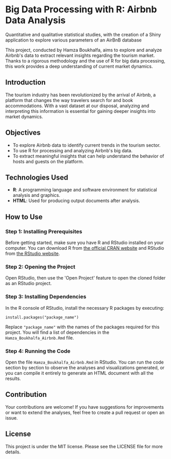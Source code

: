 # Big Data Processing with R: Airbnb Data Analysis
Quantitative and qualitative statistical studies, with the creation of a Shiny application to explore various parameters of an AirBnB database  

This project, conducted by Hamza Boukhalfa, aims to explore and analyze Airbnb's data to extract relevant insights regarding the tourism market. Thanks to a rigorous methodology and the use of R for big data processing, this work provides a deep understanding of current market dynamics.

## Introduction

The tourism industry has been revolutionized by the arrival of Airbnb, a platform that changes the way travelers search for and book accommodations. With a vast dataset at our disposal, analyzing and interpreting this information is essential for gaining deeper insights into market dynamics.

## Objectives

- To explore Airbnb data to identify current trends in the tourism sector.
- To use R for processing and analyzing Airbnb's big data.
- To extract meaningful insights that can help understand the behavior of hosts and guests on the platform.

## Technologies Used

- **R**: A programming language and software environment for statistical analysis and graphics.
- **HTML**: Used for producing output documents after analysis.

## How to Use

### Step 1: Installing Prerequisites

Before getting started, make sure you have R and RStudio installed on your computer. You can download R from [the official CRAN website](https://cran.r-project.org/) and RStudio from [the RStudio website](https://www.rstudio.com/products/rstudio/download/).

### Step 2: Opening the Project

Open RStudio, then use the 'Open Project' feature to open the cloned folder as an RStudio project.

### Step 3: Installing Dependencies

In the R console of RStudio, install the necessary R packages by executing:

```
install.packages("package_name")
```

Replace `"package_name"` with the names of the packages required for this project. You will find a list of dependencies in the `Hamza_Boukhalfa_Airbnb.Rmd` file.

### Step 4: Running the Code

Open the file `Hamza_Boukhalfa_Airbnb.Rmd` in RStudio. You can run the code section by section to observe the analyses and visualizations generated, or you can compile it entirely to generate an HTML document with all the results.

## Contribution

Your contributions are welcome! If you have suggestions for improvements or want to extend the analyses, feel free to create a pull request or open an issue.

## License

This project is under the MIT license. Please see the LICENSE file for more details.
